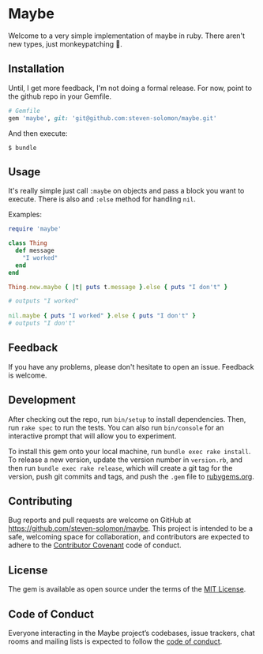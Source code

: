 # Maybe

Welcome to a very simple implementation of maybe in ruby. There aren't new types, just monkeypatching 🙊.

## Installation

Until, I get more feedback, I'm not doing a formal release. For now, point to the github repo in your Gemfile.

```ruby
# Gemfile
gem 'maybe', git: 'git@github.com:steven-solomon/maybe.git'
```

And then execute:

    $ bundle

## Usage

It's really simple just call `:maybe` on objects and pass a block you want to execute.
There is also and `:else` method for handling `nil`.

Examples:
```ruby
require 'maybe'

class Thing 
  def message
    "I worked"
  end
end

Thing.new.maybe { |t| puts t.message }.else { puts "I don't" }

# outputs "I worked"
  
nil.maybe { puts "I worked" }.else { puts "I don't" }
# outputs "I don't"
```

## Feedback

If you have any problems, please don't hesitate to open an issue. Feedback is welcome.
 
## Development

After checking out the repo, run `bin/setup` to install dependencies. Then, run `rake spec` to run the tests. You can also run `bin/console` for an interactive prompt that will allow you to experiment.

To install this gem onto your local machine, run `bundle exec rake install`. To release a new version, update the version number in `version.rb`, and then run `bundle exec rake release`, which will create a git tag for the version, push git commits and tags, and push the `.gem` file to [rubygems.org](https://rubygems.org).

## Contributing

Bug reports and pull requests are welcome on GitHub at https://github.com/steven-solomon/maybe. This project is intended to be a safe, welcoming space for collaboration, and contributors are expected to adhere to the [Contributor Covenant](http://contributor-covenant.org) code of conduct.

## License

The gem is available as open source under the terms of the [MIT License](https://opensource.org/licenses/MIT).

## Code of Conduct

Everyone interacting in the Maybe project’s codebases, issue trackers, chat rooms and mailing lists is expected to follow the [code of conduct](https://github.com/[USERNAME]/maybe/blob/master/CODE_OF_CONDUCT.md).
